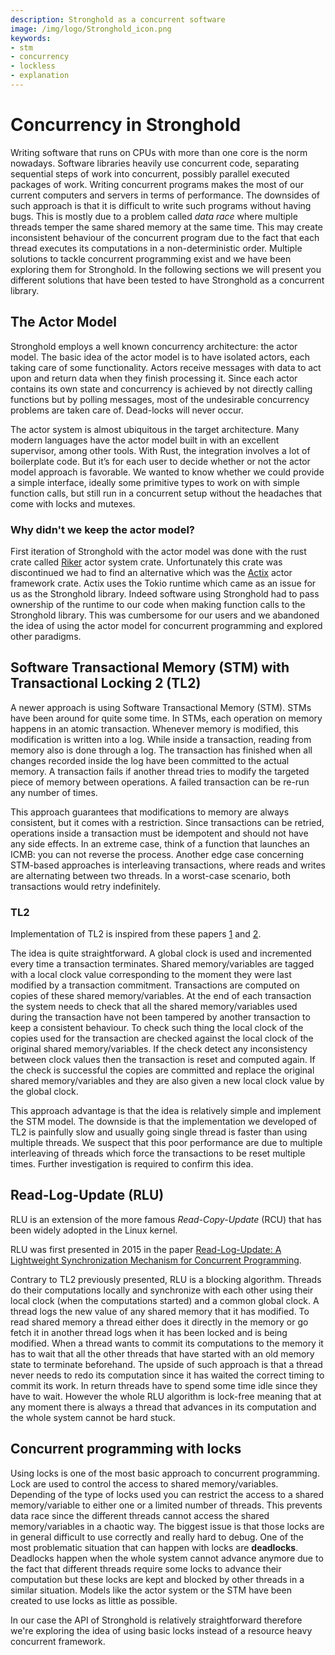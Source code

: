 ```yaml
---
description: Stronghold as a concurrent software
image: /img/logo/Stronghold_icon.png
keywords:
- stm
- concurrency
- lockless
- explanation
---
```


# Concurrency in Stronghold

Writing software that runs on CPUs with more than one core is the norm nowadays. Software libraries heavily use concurrent code, separating sequential steps of work into concurrent, possibly parallel executed packages of work.
Writing concurrent programs makes the most of our current computers and servers in terms of performance. The downsides of such approach is that it is difficult to write such programs without having bugs. This is mostly due to a problem called _data race_ where multiple threads temper the same shared memory at the same time. This may create inconsistent behaviour of the concurrent program due to the fact that each thread executes its computations in a non-deterministic order.
Multiple solutions to tackle concurrent programming exist and we have been exploring them for Stronghold.
In the following sections we will present you different solutions that have been tested to have Stronghold as a concurrent library.

## The Actor Model

Stronghold employs a well known concurrency architecture: the actor model. The basic idea of the actor model is to have isolated actors, each taking care of some functionality. Actors receive messages with data to act upon and return data when they finish processing it. Since each actor contains its own state and concurrency is achieved by not directly calling functions but by polling messages, most of the undesirable concurrency problems are taken care of. Dead-locks will never occur. 

The actor system is almost ubiquitous in the target architecture. Many modern languages have the actor model built in with an excellent supervisor, among other tools. With Rust, the integration involves a lot of boilerplate code. But it’s for each user to decide whether or not the actor model approach is favorable. We wanted to know whether we could provide a simple interface, ideally some primitive types to work on with simple function calls, but still run in a concurrent setup without the headaches that come with locks and mutexes. 

### Why didn't we keep the actor model?

First iteration of Stronghold with the actor model was done with the rust crate called [Riker](https://riker.rs/) actor system crate. 
Unfortunately this crate was discontinued we had to find an alternative which was the [Actix](https://github.com/actix/actix) actor framework crate.
Actix uses the Tokio runtime which came as an issue for us as the Stronghold library. 
Indeed software using Stronghold had to pass ownership of the runtime to our code when making function calls to the Stronghold library.
This was cumbersome for our users and we abandoned the idea of using the actor model for concurrent programming and explored other paradigms.


## Software Transactional Memory (STM) with Transactional Locking 2 (TL2)

A newer approach is using Software Transactional Memory (STM). STMs have been around for quite some time. In STMs, each operation on memory happens in an atomic transaction. Whenever memory is modified, this modification is written into a log. While inside a transaction, reading from memory also is done through a log. The transaction has finished when all changes recorded inside the log have been committed to the actual memory. A transaction fails if another thread tries to modify the targeted piece of memory between operations. A failed transaction can be re-run any number of times. 

This approach guarantees that modifications to memory are always consistent, but it comes with a restriction. Since transactions can be retried, operations inside a transaction must be idempotent and should not have any side effects. In an extreme case, think of a function that launches an ICMB: you can not reverse the process. Another edge case concerning STM-based approaches is interleaving transactions, where reads and writes are alternating between two threads. In a worst-case scenario, both transactions would retry indefinitely. 

### TL2

Implementation of TL2 is inspired from these papers [1](https://citeseer.ist.psu.edu/viewdoc/summary?doi=10.1.1.90.811&rank=4&q=various%20cross%20version%20operation&osm=&ossid=) and [2](https://www.researchgate.net/publication/220854689_Testing_patterns_for_software_transactional_memory_engines).

The idea is quite straightforward. A global clock is used and incremented every time a transaction terminates. 
Shared memory/variables are tagged with a local clock value corresponding to the moment they were last modified by a transaction commitment.
Transactions are computed on copies of these shared memory/variables.
At the end of each transaction the system needs to check that all the shared memory/variables used during the transaction have not been tampered by another transaction to keep a consistent behaviour. 
To check such thing the local clock of the copies used for the transaction are checked against the local clock of the original shared memory/variables.
If the check detect any inconsistency between clock values then the transaction is reset and computed again.
If the check is successful the copies are committed and replace the original shared memory/variables and they are also given a new local clock value by the global clock.

This approach advantage is that the idea is relatively simple and implement the STM model. The downside is that the implementation we developed of TL2 is painfully slow and usually going single thread is faster than using multiple threads. 
We suspect that this poor performance are due to multiple interleaving of threads which force the transactions to be reset multiple times. Further investigation is required to confirm this idea.


## Read-Log-Update (RLU)

RLU is an extension of the more famous _Read-Copy-Update_ (RCU) that has been widely adopted in the Linux kernel.

RLU was first presented in 2015 in the paper [Read-Log-Update: A Lightweight Synchronization Mechanism for Concurrent Programming](http://sigops.org/sosp/sosp15/current/2015-Monterey/printable/077-matveev.pdf). 

Contrary to TL2 previously presented, RLU is a blocking algorithm.
Threads do their computations locally and synchronize with each other using their local clock (when the computations started) and a common global clock.
A thread logs the new value of any shared memory that it has modified.
To read shared memory a thread either does it directly in the memory or go fetch it in another thread logs when it has been locked and is being modified.
When a thread wants to commit its computations to the memory it has to wait that all the other threads that have started with an old memory state to terminate beforehand.
The upside of such approach is that a thread never needs to redo its computation since it has waited the correct timing to commit its work.
In return threads have to spend some time idle since they have to wait. 
However the whole RLU algorithm is lock-free meaning that at any moment there is always a thread that advances in its computation and the whole system cannot be hard stuck.

## Concurrent programming with locks

Using locks is one of the most basic approach to concurrent programming. 
Lock are used to control the access to shared memory/variables. Depending of the type of locks used you can restrict the access to a shared memory/variable to either one or a limited number of threads. 
This prevents data race since the different threads cannot access the shared memory/variables in a chaotic way. 
The biggest issue is that those locks are in general difficult to use correctly and really hard to debug. 
One of the most problematic situation that can happen with locks are __deadlocks__. 
Deadlocks happen when the whole system cannot advance anymore due to the fact that different threads require some locks to advance their computation but these locks are kept and blocked by other threads in a similar situation.
Models like the actor system or the STM have been created to use locks as little as possible.

In our case the API of Stronghold is relatively straightforward therefore we're exploring the idea of using basic locks instead of a resource heavy concurrent framework.
